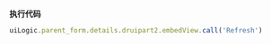 <p class="panel-title"><b>执行代码</b></p>

```javascript
uiLogic.parent_form.details.druipart2.embedView.call('Refresh')
```
